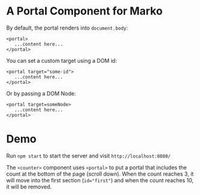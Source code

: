 # A Portal Component for Marko

By default, the portal renders into `document.body`:
```marko
<portal>
   ...content here...
</portal>
```

You can set a custom target using a DOM id:
```marko
<portal target="some-id">
   ...content here...
</portal>
```

Or by passing a DOM Node:
```marko
<portal target=someNode>
   ...content here...
</portal>
```

# Demo

Run `npm start` to start the server and visit `http://localhost:8080/`

The `<counter>` component uses `<portal>` to put a portal that includes the count at the bottom of the page (scroll down).  When the count reaches 3, it will move into the first section (`id="first"`) and when the count reaches 10, it will be removed.